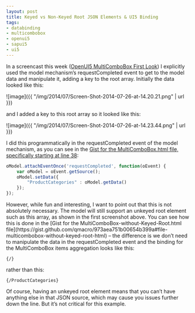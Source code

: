 ```yaml
---
layout: post
title: Keyed vs Non-Keyed Root JSON Elements & UI5 Binding
tags:
- databinding
- multicombobox
- openui5
- sapui5
- ui5
---
```



In a screencast this week ([OpenUI5 MultiComboBox First Look](https://www.youtube.com/watch?v=0UIyKoiZ-gE)) I explicitly used the model mechanism’s requestCompleted event to get to the model data and manipulate it, adding a key to the root array. Initially the data looked like this:

![image]({{ "/img/2014/07/Screen-Shot-2014-07-26-at-14.20.21.png" | url }})

and I added a key to this root array so it looked like this:

![image]({{ "/img/2014/07/Screen-Shot-2014-07-26-at-14.23.44.png" | url }})

I did this programmatically in the requestCompleted event of the model mechanism, as you can see in the [Gist for the MultiComboBox.html file, specifically starting at line 38](https://gist.github.com/qmacro/973aea751b00654b399a#file-multicombobox-html-L38):

```javascript
oModel.attachEventOnce('requestCompleted', function(oEvent) {
	var oModel = oEvent.getSource();
	oModel.setData({
		"ProductCategories" : oModel.getData()
	});
});
```

</div>However, while fun and interesting, I want to point out that this is not absolutely necessary. The model will still support an unkeyed root element such as this array, as shown in the first screenshot above. You can see how this is done in the [Gist for the MultiComboBox-without-Keyed-Root.html file](https://gist.github.com/qmacro/973aea751b00654b399a#file-multicombobox-without-keyed-root-html) – the difference is we don’t need to manipulate the data in the requestCompleted event and the binding for the MultiComboBox items aggregation looks like this:

```
{/}
```

rather than this:

```
{/ProductCategories}
```

Of course, having an unkeyed root element means that you can’t have anything else in that JSON source, which may cause you issues further down the line. But it’s not critical for this example.


